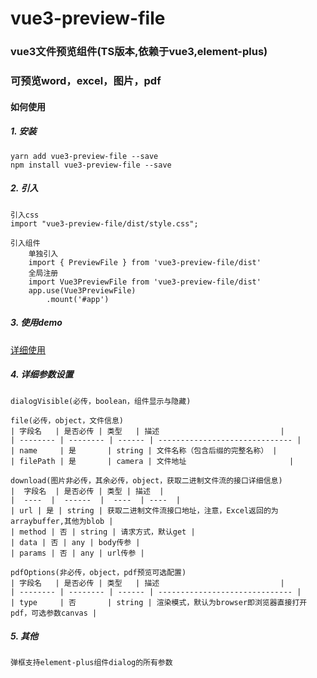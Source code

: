 vue3-preview-file
================
### vue3文件预览组件(TS版本,依赖于vue3,element-plus)
### 可预览word，excel，图片，pdf
#### 如何使用
##### 1. 安装
    yarn add vue3-preview-file --save
    npm install vue3-preview-file --save
##### 2. 引入    
    引入css   
    import "vue3-preview-file/dist/style.css";    

    引入组件   
        单独引入    
        import { PreviewFile } from 'vue3-preview-file/dist'   
        全局注册
        import Vue3PreviewFile from 'vue3-preview-file/dist'    
        app.use(Vue3PreviewFile)
            .mount('#app')
##### 3. 使用demo     
[详细使用](https://github.com/ZhangChuan01/vue3-preview-file/blob/main/src/App.vue)
##### 4. 详细参数设置        
    dialogVisible(必传，boolean，组件显示与隐藏)    

    file(必传，object，文件信息)
    | 字段名   | 是否必传 | 类型   | 描述                           |
    | -------- | -------- | ------ | ------------------------------ |
    | name     | 是       | string | 文件名称（包含后缀的完整名称） |
    | filePath | 是       | camera | 文件地址                       |

    download(图片非必传，其余必传，object，获取二进制文件流的接口详细信息)
    |  字段名  | 是否必传 | 类型 | 描述  |
    |  ----  |  ------  |  ----  | ----  |
    | url | 是 | string | 获取二进制文件流接口地址，注意，Excel返回的为arraybuffer,其他为blob |
    | method | 否 | string | 请求方式，默认get |
    | data | 否 | any | body传参 |
    | params | 否 | any | url传参 |

    pdfOptions(非必传，object，pdf预览可选配置)
    | 字段名   | 是否必传 | 类型   | 描述                           |
    | -------- | -------- | ------ | ------------------------------ |
    | type     | 否       | string | 渲染模式，默认为browser即浏览器直接打开pdf，可选参数canvas |
##### 5. 其他   
    弹框支持element-plus组件dialog的所有参数